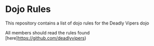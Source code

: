 Dojo Rules
==========

This repository contains a list of dojo rules for the Deadly Vipers dojo

All members should read the rules
found [here]https://github.com/deadlyvipers)
